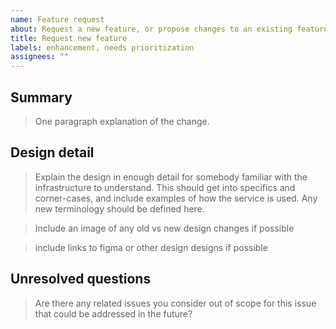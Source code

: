 ```yaml
---
name: Feature request
about: Request a new feature, or propose changes to an existing feature
title: Request new feature
labels: enhancement, needs prioritization
assignees: ""
---
```


## Summary

> One paragraph explanation of the change.

## Design detail

> Explain the design in enough detail for somebody familiar with the infrastructure to understand. This should get into specifics and corner-cases, and include examples of how the service is used. Any new terminology should be defined here.

> Include an image of any old vs new design changes if possible

> include links to figma or other design designs if possible

## Unresolved questions

> Are there any related issues you consider out of scope for this issue that could be addressed in the future?
